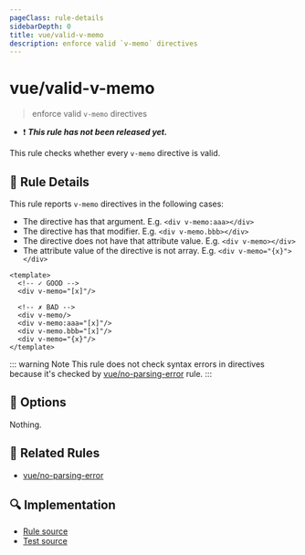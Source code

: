 ```yaml
---
pageClass: rule-details
sidebarDepth: 0
title: vue/valid-v-memo
description: enforce valid `v-memo` directives
---
```

# vue/valid-v-memo

> enforce valid `v-memo` directives

- :exclamation: <badge text="This rule has not been released yet." vertical="middle" type="error"> ***This rule has not been released yet.*** </badge>

This rule checks whether every `v-memo` directive is valid.

## :book: Rule Details

This rule reports `v-memo` directives in the following cases:

- The directive has that argument. E.g. `<div v-memo:aaa></div>`
- The directive has that modifier. E.g. `<div v-memo.bbb></div>`
- The directive does not have that attribute value. E.g. `<div v-memo></div>`
- The attribute value of the directive is not array. E.g. `<div v-memo="{x}"></div>`

<eslint-code-block :rules="{'vue/valid-v-memo': ['error']}">

```vue
<template>
  <!-- ✓ GOOD -->
  <div v-memo="[x]"/>

  <!-- ✗ BAD -->
  <div v-memo/>
  <div v-memo:aaa="[x]"/>
  <div v-memo.bbb="[x]"/>
  <div v-memo="{x}"/>
</template>
```

</eslint-code-block>

::: warning Note
This rule does not check syntax errors in directives because it's checked by [vue/no-parsing-error] rule.
:::

## :wrench: Options

Nothing.

## :couple: Related Rules

- [vue/no-parsing-error]

[vue/no-parsing-error]: ./no-parsing-error.md

## :mag: Implementation

- [Rule source](https://github.com/vuejs/eslint-plugin-vue/blob/master/lib/rules/valid-v-memo.js)
- [Test source](https://github.com/vuejs/eslint-plugin-vue/blob/master/tests/lib/rules/valid-v-memo.js)
